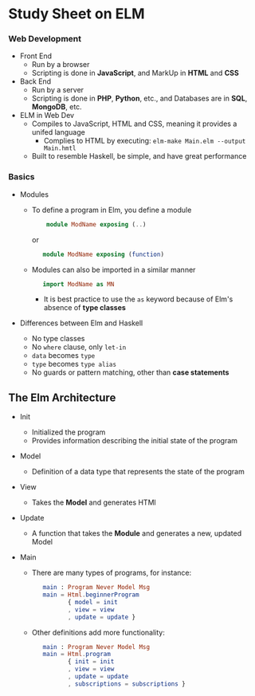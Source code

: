# Study Sheet on ELM

### Web Development
- Front End
  - Run by a browser
  - Scripting is done in **JavaScript**, and MarkUp in **HTML** and **CSS**
- Back End
  - Run by a server
  - Scripting is done in **PHP**, **Python**, etc., and Databases are in **SQL**, **MongoDB**, etc.
- ELM in Web Dev
  - Compiles to JavaScript, HTML and CSS, meaning it provides a unifed language
     - Complies to HTML by executing: `elm-make Main.elm --output Main.hmtl`
  - Built to resemble Haskell, be simple, and have great performance

### Basics
- Modules 
  - To define a program in Elm, you define a module
      ```elm
          module ModName exposing (..) 
       ``` 
       or
       ```elm 
          module ModName exposing (function)
       ```
   - Modules can also be imported in a similar manner
      ```elm 
         import ModName as MN
      ```
      - It is best practice to use the `as` keyword because of Elm's absence of **type classes**

- Differences between Elm and Haskell
  - No type classes
  - No `where` clause, only `let-in`
  - `data` becomes `type`
  - `type` becomes `type alias`
  - No guards or pattern matching, other than **case statements** 

## The Elm Architecture
- Init
  - Initialized the program
  - Provides information describing the initial state of the program
 
- Model
  - Definition of a data type that represents the state of the program

- View
  - Takes the **Model** and generates HTMl 

- Update
  - A function that takes the **Module** and generates a new, updated Model

- Main
  - There are many types of programs, for instance:
    ```elm
       main : Program Never Model Msg
       main = Html.beginnerProgram
              { model = init
              , view = view
              , update = update }
    ```
  - Other definitions add more functionality:
    ```elm
       main : Program Never Model Msg
       main = Html.program
              { init = init
              , view = view
              , update = update
              , subscriptions = subscriptions }
    ```


